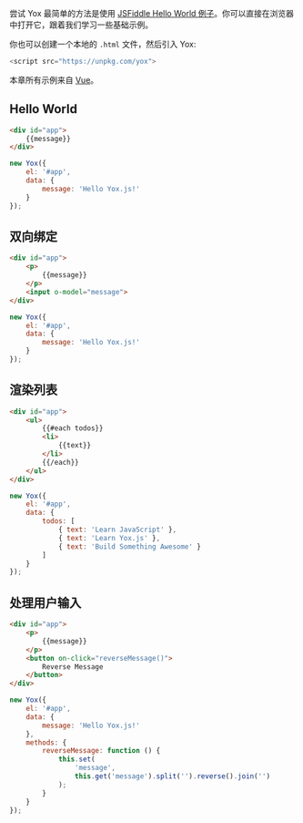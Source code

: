 尝试 Yox 最简单的方法是使用 [JSFiddle Hello World 例子]()。你可以直接在浏览器中打开它，跟着我们学习一些基础示例。

你也可以创建一个本地的 `.html` 文件，然后引入 Yox:

```javascript
<script src="https://unpkg.com/yox">
```

本章所有示例来自 [Vue](http://cn.vuejs.org/guide/)。

## Hello World

```html
<div id="app">
    {{message}}
</div>
```

```javascript
new Yox({
    el: '#app', 
    data: { 
        message: 'Hello Yox.js!'
    }
});
```

## 双向绑定

```html
<div id="app">
    <p>
        {{message}}
    </p>
    <input o-model="message">
</div>
```

```javascript
new Yox({
    el: '#app', 
    data: { 
        message: 'Hello Yox.js!'
    }
});
```

## 渲染列表

```html
<div id="app">
    <ul>
        {{#each todos}}        
        <li>
            {{text}}
        </li>
        {{/each}}
    </ul>
</div>
```

```javascript
new Yox({ 
    el: '#app', 
    data: { 
        todos: [ 
            { text: 'Learn JavaScript' }, 
            { text: 'Learn Yox.js' }, 
            { text: 'Build Something Awesome' } 
        ]
    }
});
```

## 处理用户输入

```html
<div id="app">
    <p>
        {{message}}
    </p>
    <button on-click="reverseMessage()">
        Reverse Message
    </button>
</div>
```

```javascript
new Yox({ 
    el: '#app', 
    data: { 
        message: 'Hello Yox.js!'
    },
    methods: {
        reverseMessage: function () {
            this.set(
                'message',
                this.get('message').split('').reverse().join('')
            );
        }
    }
});
```

